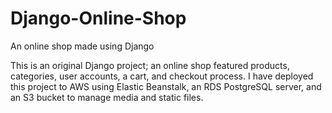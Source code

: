 # Django-Online-Shop
An online shop made using Django

This is an original Django project; an online shop featured products, categories, user accounts, a cart, and checkout process. 
I have deployed this project to AWS using Elastic Beanstalk, an RDS PostgreSQL server, and an S3 bucket to manage media and static files.
